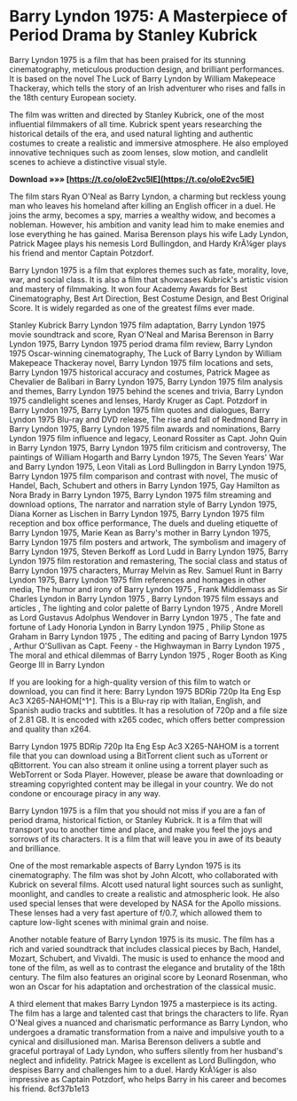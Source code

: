 
 
# Barry Lyndon 1975: A Masterpiece of Period Drama by Stanley Kubrick
 
Barry Lyndon 1975 is a film that has been praised for its stunning cinematography, meticulous production design, and brilliant performances. It is based on the novel The Luck of Barry Lyndon by William Makepeace Thackeray, which tells the story of an Irish adventurer who rises and falls in the 18th century European society.
 
The film was written and directed by Stanley Kubrick, one of the most influential filmmakers of all time. Kubrick spent years researching the historical details of the era, and used natural lighting and authentic costumes to create a realistic and immersive atmosphere. He also employed innovative techniques such as zoom lenses, slow motion, and candlelit scenes to achieve a distinctive visual style.
 
**Download »»» [https://t.co/oIoE2vc5IE](https://t.co/oIoE2vc5IE)**


 
The film stars Ryan O'Neal as Barry Lyndon, a charming but reckless young man who leaves his homeland after killing an English officer in a duel. He joins the army, becomes a spy, marries a wealthy widow, and becomes a nobleman. However, his ambition and vanity lead him to make enemies and lose everything he has gained. Marisa Berenson plays his wife Lady Lyndon, Patrick Magee plays his nemesis Lord Bullingdon, and Hardy KrÃ¼ger plays his friend and mentor Captain Potzdorf.
 
Barry Lyndon 1975 is a film that explores themes such as fate, morality, love, war, and social class. It is also a film that showcases Kubrick's artistic vision and mastery of filmmaking. It won four Academy Awards for Best Cinematography, Best Art Direction, Best Costume Design, and Best Original Score. It is widely regarded as one of the greatest films ever made.
 
Stanley Kubrick Barry Lyndon 1975 film adaptation,  Barry Lyndon 1975 movie soundtrack and score,  Ryan O'Neal and Marisa Berenson in Barry Lyndon 1975,  Barry Lyndon 1975 period drama film review,  Barry Lyndon 1975 Oscar-winning cinematography,  The Luck of Barry Lyndon by William Makepeace Thackeray novel,  Barry Lyndon 1975 film locations and sets,  Barry Lyndon 1975 historical accuracy and costumes,  Patrick Magee as Chevalier de Balibari in Barry Lyndon 1975,  Barry Lyndon 1975 film analysis and themes,  Barry Lyndon 1975 behind the scenes and trivia,  Barry Lyndon 1975 candlelight scenes and lenses,  Hardy Kruger as Capt. Potzdorf in Barry Lyndon 1975,  Barry Lyndon 1975 film quotes and dialogues,  Barry Lyndon 1975 Blu-ray and DVD release,  The rise and fall of Redmond Barry in Barry Lyndon 1975,  Barry Lyndon 1975 film awards and nominations,  Barry Lyndon 1975 film influence and legacy,  Leonard Rossiter as Capt. John Quin in Barry Lyndon 1975,  Barry Lyndon 1975 film criticism and controversy,  The paintings of William Hogarth and Barry Lyndon 1975,  The Seven Years' War and Barry Lyndon 1975,  Leon Vitali as Lord Bullingdon in Barry Lyndon 1975,  Barry Lyndon 1975 film comparison and contrast with novel,  The music of Handel, Bach, Schubert and others in Barry Lyndon 1975,  Gay Hamilton as Nora Brady in Barry Lyndon 1975,  Barry Lyndon 1975 film streaming and download options,  The narrator and narration style of Barry Lyndon 1975,  Diana Korner as Lischen in Barry Lyndon 1975,  Barry Lyndon 1975 film reception and box office performance,  The duels and dueling etiquette of Barry Lyndon 1975,  Marie Kean as Barry's mother in Barry Lyndon 1975,  Barry Lyndon 1975 film posters and artwork,  The symbolism and imagery of Barry Lyndon 1975,  Steven Berkoff as Lord Ludd in Barry Lyndon 1975,  Barry Lyndon 1975 film restoration and remastering,  The social class and status of Barry Lyndon 1975 characters,  Murray Melvin as Rev. Samuel Runt in Barry Lyndon 1975,  Barry Lyndon 1975 film references and homages in other media,  The humor and irony of Barry Lyndon 1975 ,  Frank Middlemass as Sir Charles Lyndon in Barry Lyndon 1975 ,  Barry Lyndon 1975 film essays and articles ,  The lighting and color palette of Barry Lyndon 1975 ,  Andre Morell as Lord Gustavus Adolphus Wendover in Barry Lyndon 1975 ,  The fate and fortune of Lady Honoria Lyndon in Barry Lyndon 1975 ,  Philip Stone as Graham in Barry Lyndon 1975 ,  The editing and pacing of Barry Lyndon 1975 ,  Arthur O'Sullivan as Capt. Feeny - the Highwayman in Barry Lyndon 1975 ,  The moral and ethical dilemmas of Barry Lyndon 1975 ,  Roger Booth as King George III in Barry Lyndon
 
If you are looking for a high-quality version of this film to watch or download, you can find it here: Barry Lyndon 1975 BDRip 720p Ita Eng Esp Ac3 X265-NAHOM[^1^]. This is a Blu-ray rip with Italian, English, and Spanish audio tracks and subtitles. It has a resolution of 720p and a file size of 2.81 GB. It is encoded with x265 codec, which offers better compression and quality than x264.
 
Barry Lyndon 1975 BDRip 720p Ita Eng Esp Ac3 X265-NAHOM is a torrent file that you can download using a BitTorrent client such as uTorrent or qBittorrent. You can also stream it online using a torrent player such as WebTorrent or Soda Player. However, please be aware that downloading or streaming copyrighted content may be illegal in your country. We do not condone or encourage piracy in any way.
 
Barry Lyndon 1975 is a film that you should not miss if you are a fan of period drama, historical fiction, or Stanley Kubrick. It is a film that will transport you to another time and place, and make you feel the joys and sorrows of its characters. It is a film that will leave you in awe of its beauty and brilliance.
  
One of the most remarkable aspects of Barry Lyndon 1975 is its cinematography. The film was shot by John Alcott, who collaborated with Kubrick on several films. Alcott used natural light sources such as sunlight, moonlight, and candles to create a realistic and atmospheric look. He also used special lenses that were developed by NASA for the Apollo missions. These lenses had a very fast aperture of f/0.7, which allowed them to capture low-light scenes with minimal grain and noise.
 
Another notable feature of Barry Lyndon 1975 is its music. The film has a rich and varied soundtrack that includes classical pieces by Bach, Handel, Mozart, Schubert, and Vivaldi. The music is used to enhance the mood and tone of the film, as well as to contrast the elegance and brutality of the 18th century. The film also features an original score by Leonard Rosenman, who won an Oscar for his adaptation and orchestration of the classical music.
 
A third element that makes Barry Lyndon 1975 a masterpiece is its acting. The film has a large and talented cast that brings the characters to life. Ryan O'Neal gives a nuanced and charismatic performance as Barry Lyndon, who undergoes a dramatic transformation from a naive and impulsive youth to a cynical and disillusioned man. Marisa Berenson delivers a subtle and graceful portrayal of Lady Lyndon, who suffers silently from her husband's neglect and infidelity. Patrick Magee is excellent as Lord Bullingdon, who despises Barry and challenges him to a duel. Hardy KrÃ¼ger is also impressive as Captain Potzdorf, who helps Barry in his career and becomes his friend.
 8cf37b1e13
 
